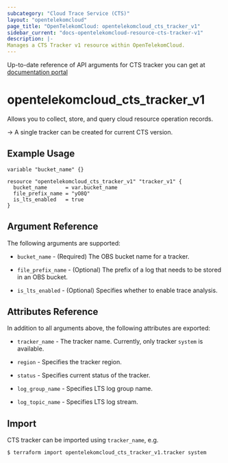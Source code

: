 ```yaml
---
subcategory: "Cloud Trace Service (CTS)"
layout: "opentelekomcloud"
page_title: "OpenTelekomCloud: opentelekomcloud_cts_tracker_v1"
sidebar_current: "docs-opentelekomcloud-resource-cts-tracker-v1"
description: |-
Manages a CTS Tracker v1 resource within OpenTelekomCloud.
---
```


Up-to-date reference of API arguments for CTS tracker you can get at
[documentation portal](https://docs.otc.t-systems.com/cloud-trace-service/api-ref/api_description/tracker_management)

# opentelekomcloud_cts_tracker_v1

Allows you to collect, store, and query cloud resource operation records.

-> A single tracker can be created for current CTS version.

## Example Usage

```hcl
variable "bucket_name" {}

resource "opentelekomcloud_cts_tracker_v1" "tracker_v1" {
  bucket_name      = var.bucket_name
  file_prefix_name = "yO8Q"
  is_lts_enabled   = true
}
```

## Argument Reference

The following arguments are supported:

* `bucket_name` - (Required) The OBS bucket name for a tracker.

* `file_prefix_name` - (Optional) The prefix of a log that needs to be stored in an OBS bucket.

* `is_lts_enabled` - (Optional) Specifies whether to enable trace analysis.

## Attributes Reference

In addition to all arguments above, the following attributes are exported:

* `tracker_name` - The tracker name. Currently, only tracker `system` is available.

* `region` - Specifies the tracker region.

* `status` - Specifies current status of the tracker.

* `log_group_name` - Specifies LTS log group name.

* `log_topic_name` - Specifies LTS log stream.

## Import

CTS tracker can be imported using  `tracker_name`, e.g.

```shell
$ terraform import opentelekomcloud_cts_tracker_v1.tracker system
```

